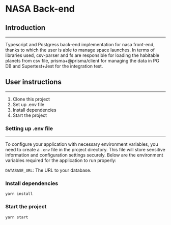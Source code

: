 # NASA Back-end

## Introduction
---
Typescript and Postgress back-end implementation for nasa front-end, thanks to which the user is able to manage space launches.
In terms of libraries used, csv-parser and fs are responsible for loading the habitable planets from csv file, prisma+@prisma/client for managing
the data in PG DB and Supertest+Jest for the integration test.

## User instructions
---
1. Clone this project
2. Set up .env file
3. Install dependencies
4. Start the project

### Setting up .env file
---
To configure your application with necessary environment variables, you need to create a `.env` file in the project directory. This file will store sensitive information and configuration settings securely. Below are the environment variables required for the application to run properly:

`DATABASE_URL`: The URL to your database.

### Install dependencies
`yarn install`

### Start the project
`yarn start`

